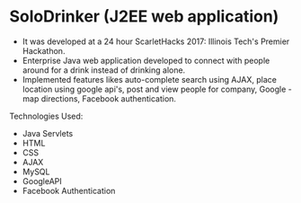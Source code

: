 # SoloDrinker (J2EE web application)

- It was developed at a 24 hour ScarletHacks 2017: Illinois Tech's Premier Hackathon.
- Enterprise Java web application developed to connect with people around for a drink instead of drinking alone.
- Implemented features likes auto-complete search using AJAX, place location using google api's, post and view people for company, Google - map directions, Facebook authentication.

Technologies Used:
- Java Servlets
- HTML
- CSS
- AJAX
- MySQL
- GoogleAPI
- Facebook Authentication

